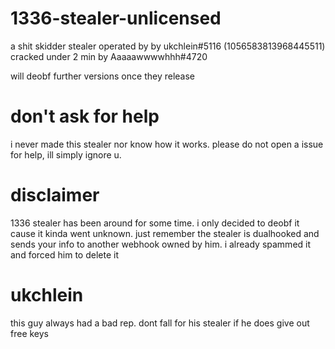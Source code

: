 # 1336-stealer-unlicensed

a shit skidder stealer operated by by ukchlein#5116 (1056583813968445511)
cracked under 2 min by Aaaaawwwwhhh#4720

will deobf further versions once they release

# don't ask for help 
i never made this stealer nor know how it works. please do not open a issue for help, ill simply ignore u.

# disclaimer
1336 stealer has been around for some time. i only decided to deobf it cause it kinda went unknown.
just remember the stealer is dualhooked and sends your info to another webhook owned by him. i already spammed it and forced him to delete it

# ukchlein
this guy always had a bad rep. dont fall for his stealer if he does give out free keys
